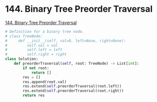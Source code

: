 # 144. Binary Tree Preorder Traversal

[144. Binary Tree Preorder Traversal](https://leetcode.com/problems/binary-tree-preorder-traversal/)

```python
# Definition for a binary tree node.
# class TreeNode:
#     def __init__(self, val=0, left=None, right=None):
#         self.val = val
#         self.left = left
#         self.right = right
class Solution:    
    def preorderTraversal(self, root: TreeNode) -> List[int]:
        if not root:
            return []
        res = []
        res.append(root.val)
        res.extend(self.preorderTraversal(root.left))
        res.extend(self.preorderTraversal(root.right))
        return res
```

